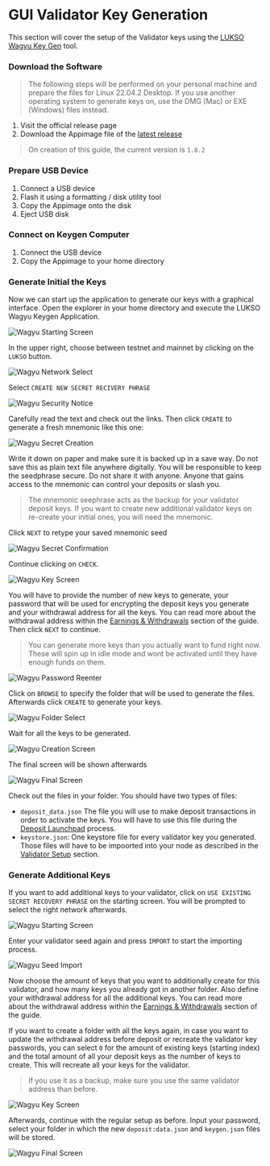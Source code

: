 # GUI Validator Key Generation

This section will cover the setup of the Validator keys using the [LUKSO Wagyu Key Gen](https://github.com/lukso-network/tools-wagyu-key-gen) tool.

### Download the Software

> The following steps will be performed on your personal machine and prepare the files for Linux 22.04.2 Desktop. If you use another operating system to generate keys on, use the DMG (Mac) or EXE (Windows) files instead.

1. Visit the official release page
2. Download the Appimage file of the [latest release](https://github.com/lukso-network/tools-wagyu-key-gen/releases)

> On creation of this guide, the current version is `1.8.2`

### Prepare USB Device

1. Connect a USB device
2. Flash it using a formatting / disk utility tool
3. Copy the Appimage onto the disk
4. Eject USB disk

### Connect on Keygen Computer

1. Connect the USB device
2. Copy the Appimage to your home directory

### Generate Initial the Keys

Now we can start up the application to generate our keys with a graphical interface. Open the explorer in your home directory and execute the LUKSO Wagyu Keygen Application.

![Wagyu Starting Screen](/img/gui_keygen_1.png)

In the upper right, choose between testnet and mainnet by clicking on the `LUKSO` button.

![Wagyu Network Select](/img/gui_keygen_2.png)

Select `CREATE NEW SECRET RECIVERY PHRASE`

![Wagyu Security Notice](/img/gui_keygen_3.png)

Carefully read the text and check out the links. Then click `CREATE` to generate a fresh mnemonic like this one:

![Wagyu Secret Creation](/img/gui_keygen_4.png)

Write it down on paper and make sure it is backed up in a save way. Do not save this as plain text file anywhere digitally. You will be responsible to keep the seedphrase secure. Do not share it with anyone. Anyone that gains access to the mnemonic can control your deposits or slash you.

> The mnemonic seephrase acts as the backup for your validator deposit keys. If you want to create new additional validator keys on re-create your initial ones, you will need the mnemonic.

Click `NEXT` to retype your saved mnemonic seed

![Wagyu Secret Confirmation](/img/gui_keygen_5.png)

Continue clicking on `CHECK`.

![Wagyu Key Screen](/img/gui_keygen_6.png)

You will have to provide the number of new keys to generate, your password that will be used for encrypting the deposit keys you generate and your withdrawal address for all the keys. You can read more about the withdrawal address within the [Earnings & Withdrawals](/6-blockchain-clients/02-network-theory.md) section of the guide.
Then click `NEXT` to continue.

> You can generate more keys than you actually want to fund right now. These will spin up in idle mode and wont be activated until they have enough funds on them.

![Wagyu Password Reenter](/img/gui_keygen_7.png)

Click on `BROWSE` to specify the folder that will be used to generate the files. Afterwards click `CREATE` to generate your keys.

![Wagyu Folder Select](/img/gui_keygen_8.png)

Wait for all the keys to be generated.

![Wagyu Creation Screen](/img/gui_keygen_9.png)

The final screen will be shown afterwards

![Wagyu Final Screen](/img/gui_keygen_10.png)

Check out the files in your folder. You should have two types of files:

- `deposit_data.json` The file you will use to make deposit transactions in order to activate the keys. You will have to use this file during the [Deposit Launchpad](/validator-key-stake/) process.
- `keystore.json`: One keystore file for every validator key you generated. Those files will have to be impoorted into your node as described in the [Validator Setup](/6-blockchain-clients/09-validator-setup.md) section.

### Generate Additional Keys

If you want to add additional keys to your validator, click on `USE EXISTING SECRET RECOVERY PHRASE` on the starting screen. You will be prompted to select the right network afterwards.

![Wagyu Starting Screen](/img/gui_keygen_1.png)

Enter your validator seed again and press `IMPORT` to start the importing process.

![Wagyu Seed Import](/img/gui_keygen_11.png)

Now choose the amount of keys that you want to additionally create for this validator, and how many keys you already got in another folder. Also define your withdrawal address for all the additional keys. You can read more about the withdrawal address within the [Earnings & Withdrawals](/6-blockchain-clients/02-network-theory.md) section of the guide.

If you want to create a folder with all the keys again, in case you want to update the withdrawal address before deposit or recreate the validator key passwords, you can select `0` for the amount of existing keys (starting index) and the total amount of all your deposit keys as the number of keys to create. This will recreate all your keys for the validator.

> If you use it as a backup, make sure you use the same validator address than before.

![Wagyu Key Screen](/img/gui_keygen_12.png)

Afterwards, continue with the regular setup as before. Input your password, select your folder in which the new `deposit:data.json` and `keygen.json` files will be stored.

![Wagyu Final Screen](/img/gui_keygen_10.png)
